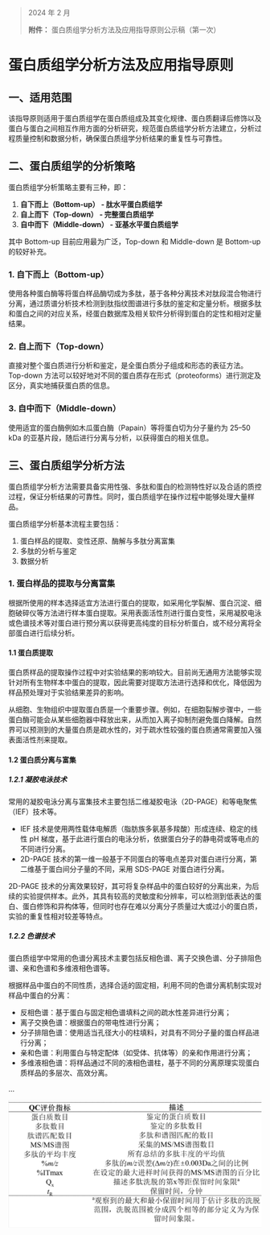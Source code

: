 > 2024 年 2 月  
>
> **附件：** 蛋白质组学分析方法及应用指导原则公示稿（第一次）

# 蛋白质组学分析方法及应用指导原则

## 一、适用范围

该指导原则适用于蛋白质组学在蛋白质组成及其变化规律、蛋白质翻译后修饰以及蛋白与蛋白之间相互作用方面的分析研究，规范蛋白质组学分析方法建立，分析过程质量控制和数据分析，确保蛋白质组学分析结果的重复性与可靠性。

## 二、蛋白质组学的分析策略

蛋白质组学分析策略主要有三种，即：

1. **自下而上（Bottom-up） - 肽水平蛋白质组学**
2. **自上而下（Top-down） - 完整蛋白质组学**
3. **自中而下（Middle-down） - 亚基水平蛋白质组学**

其中 Bottom-up 目前应用最为广泛，Top-down 和 Middle-down 是 Bottom-up 的较好补充。

### 1. 自下而上（Bottom-up）

使用各种蛋白酶等将蛋白样品酶切成为多肽，基于各种分离技术对肽段混合物进行分离，通过质谱分析技术检测到肽指纹图谱进行多肽的鉴定和定量分析。根据多肽和蛋白之间的对应关系，经蛋白数据库及相关软件分析得到蛋白的定性和相对定量结果。

### 2. 自上而下（Top-down）

直接对整个蛋白质进行分析和鉴定，是全蛋白质分子组成和形态的表征方法。Top-down 方法可以较好地对不同的蛋白质存在形式（proteoforms）进行测定及区分，真实地捕获蛋白质的信息。

### 3. 自中而下（Middle-down）

使用适宜的蛋白酶例如木瓜蛋白酶（Papain）等将蛋白切为分子量约为 25–50 kDa 的亚基片段，随后进行分离与分析，以获得蛋白的相关信息。

## 三、蛋白质组学分析方法

蛋白质组学分析方法需要具备实用性强、多肽和蛋白的检测特性好以及合适的质控过程，保证分析结果的可靠性。同时，蛋白质组学在操作过程中能够处理大量样品。

蛋白质组学分析基本流程主要包括：

1. 蛋白样品的提取、变性还原、酶解与多肽分离富集  
2. 多肽的分析与鉴定  
3. 数据分析  

### 1. 蛋白样品的提取与分离富集

根据所使用的样本选择适宜方法进行蛋白的提取，如采用化学裂解、蛋白沉淀、细胞破碎仪等方法进行样本蛋白提取。采用表面活性剂进行蛋白变性，采用凝胶电泳或色谱技术等对蛋白进行预分离以获得更高纯度的目标分析蛋白，或不经分离将全部蛋白进行后续分析。

#### 1.1 蛋白质提取

蛋白质样品的提取操作过程中对实验结果的影响较大。目前尚无通用方法能够实现针对所有生物样本中蛋白的提取，因此需要对提取方法进行选择和优化，降低因为样品预处理对于实验结果差异的影响。

从细胞、生物组织中提取蛋白质是一个重要步骤。例如，在细胞裂解步骤中，一些蛋白酶可能会从某些细胞器中释放出来，从而加入离子抑制剂避免蛋白降解。自然界可以预测到的大量蛋白质是疏水性的，对于疏水性较强的蛋白质通常需要加入强表面活性剂来提取。

#### 1.2 蛋白质分离与富集

##### 1.2.1 凝胶电泳技术

常用的凝胶电泳分离与富集技术主要包括二维凝胶电泳（2D-PAGE）和等电聚焦（IEF）技术等。

- IEF 技术是使用两性载体电解质（脂肪族多氨基多羧酸）形成连续、稳定的线性 pH 梯度，基于此进行蛋白的电泳分析，依据蛋白分子的静电荷或等电点的不同进行分离。
- 2D-PAGE 技术的第一维一般基于不同蛋白的等电点差异对蛋白进行分离，第二维基于蛋白间分子量的不同，采用 SDS-PAGE 对蛋白进行分离。

2D-PAGE 技术的分离效果较好，其可将复杂样品中的蛋白较好的分离出来，为后续的实验提供样本。此外，其具有较高的灵敏度和分辨率，可以检测到低表达的蛋白、蛋白修饰和异构体等，但同时也存在难以分离分子质量过大或过小的蛋白质，实验的重复性相对较差等特点。

##### 1.2.2 色谱技术

蛋白质组学中常用的色谱分离技术主要包括反相色谱、离子交换色谱、分子排阻色谱、亲和色谱和多维液相色谱等。

根据样品中蛋白的不同性质，选择合适的固定相，利用不同的色谱分离机制实现对样品中蛋白的分离：

- 反相色谱：基于蛋白与固定相色谱填料之间的疏水性差异进行分离；
- 离子交换色谱：根据蛋白的带电性进行分离；
- 分子排阻色谱：使用适当孔径大小的柱填料，对具有不同分子量的蛋白样品进行分离；
- 亲和色谱：利用蛋白与特定配体（如受体、抗体等）的亲和作用进行分离；
- 多维液相色谱：将样品通过不同的液相色谱柱，基于不同的分离原理实现蛋白质样品的多层次、高效分离。

...


![描述文字](../../_static/4myf1ctj.png)
